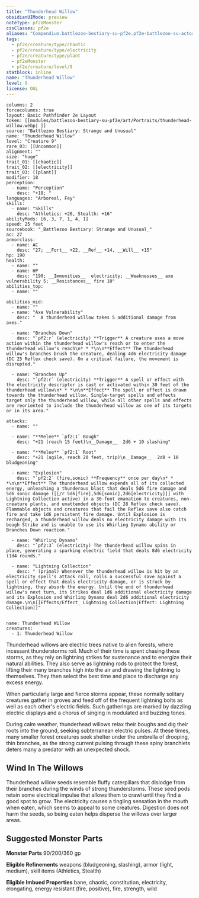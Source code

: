```yaml
---
title: "Thunderhead Willow"
obsidianUIMode: preview
noteType: pf2eMonster
cssClasses: pf2e
aliases: "Compendium.battlezoo-bestiary-su-pf2e.pf2e-battlezoo-su-actors.Actor.CQ9BBS4BH6ycX4l5" 
tags:
  - pf2e/creature/type/chaotic
  - pf2e/creature/type/electricity
  - pf2e/creature/type/plant
  - pf2eMonster
  - pf2e/creature/level/9
statblock: inline
name: "Thunderhead Willow"
level: 9
license: OGL
---
```


```statblock
columns: 2
forcecolumns: true
layout: Basic Pathfinder 2e Layout
token: [[modules/battlezoo-bestiary-su-pf2e/art/Portraits/thunderhead-willow.webp| ]]
source: "Battlezoo Bestiary: Strange and Unusual"
name: "Thunderhead Willow"
level: "Creature 9"
rare_03: [[Uncommon]]
alignment: ""
size: "huge"
trait_01: [[chaotic]]
trait_02: [[electricity]]
trait_03: [[plant]]
modifier: 18
perception:
  - name: "Perception"
    desc: "+18; "
languages: "Arboreal, Fey"
skills:
  - name: "Skills"
    desc: "Athletics: +20, Stealth: +16"
abilityMods: [6, 3, 7, 1, 4, 1]
speed: 25 feet
sourcebook: "_Battlezoo Bestiary: Strange and Unusual_"
ac: 27
armorclass:
  - name: AC
    desc: "27; __Fort__ +22, __Ref__ +14, __Will__ +15"
hp: 190
health:
  - name: ""
  - name: HP
    desc: "190; __Immunities__  electricity; __Weaknesses__ axe vulnerability 5; __Resistances__ fire 10"
abilities_top:
  - name: ""

abilities_mid:
  - name: ""
  - name: "Axe Vulnerability"
    desc: "  A thunderhead willow takes 5 additional damage from axes."

  - name: "Branches Down"
    desc: "`pf2:r` (electricity) **Trigger** A creature uses a move action within the thunderhead willow's reach or to enter the thunderhead willow's reach\n* * *\n\n**Effect** The thunderhead willow's branches brush the creature, dealing 4d6 electricity damage (DC 25 Reflex check save). On a critical failure, the movement is disrupted."

  - name: "Branches Up"
    desc: "`pf2:r` (electricity) **Trigger** A spell or effect with the electricity descriptor is cast or activated within 30 feet of the thunderhead willow\n* * *\n\n**Effect** The spell or effect is drawn towards the thunderhead willow. Single-target spells and effects target only the thunderhead willow, while all other spells and effects are reoriented to include the thunderhead willow as one of its targets or in its area."

attacks:
  - name: ""

  - name: "**Melee** `pf2:1` Bough"
    desc: "+21 (reach 15 feet)\n__Damage__  2d6 + 10 slashing"

  - name: "**Melee** `pf2:1` Root"
    desc: "+21 (agile, reach 20 feet, trip)\n__Damage__  2d8 + 10 bludgeoning"

  - name: "Explosion"
    desc: "`pf2:2` (fire,sonic) **Frequency** once per day\n* * *\n\n**Effect** The thunderhead willow expends all of its collected energy, unleashing a thunderous blast that deals 5d6 fire damage and 5d6 sonic damage ([[/r 5d6[fire],5d6[sonic],2d6[electricity]]] with Lightning Collection active) in a 30-foot emanation to creatures, non- creature plants, and unattended objects (DC 28 Reflex check save). Flammable objects and creatures that fail the Reflex save also catch fire and take 1d6 persistent fire damage. Until Explosion is recharged, a thunderhead willow deals no electricity damage with its bough Strike and is unable to use its Whirling Dynamo ability or Branches Down reaction."

  - name: "Whirling Dynamo"
    desc: "`pf2:3` (electricity) The thunderhead willow spins in place, generating a sparking electric field that deals 8d6 electricity (1d4 rounds."

  - name: "Lightning Collection"
    desc: " (primal) Whenever the thunderhead willow is hit by an electricity spell's attack roll, rolls a successful save against a spell or effect that deals electricity damage, or is struck by lightning, they absorb the energy. Until the end of thunderhead willow's next turn, its Strikes deal 1d6 additional electricity damage and its Explosion and Whirling Dynamo deal 2d6 additional electricity damage.\n\n[[Effects/Effect_ Lightning Collection|Effect: Lightning Collection]]"
 
```

```encounter-table
name: Thunderhead Willow
creatures:
  - 1: Thunderhead Willow
```



Thunderhead willows are electric trees native to alien forests, where incessant thunderstorms roil. Much of their time is spent chasing these storms, as they rely on lightning strikes for sustenance and to energize their natural abilities. They also serve as lightning rods to protect the forest, lifting their many branches high into the air and drawing the lightning to themselves. They then select the best time and place to discharge any excess energy.

When particularly large and fierce storms appear, these normally solitary creatures gather in groves and feed off of the frequent lightning bolts as well as each other's electric fields. Such gatherings are marked by dazzling electric displays and a chorus of singing in modulated and buzzing tones.

During calm weather, thunderhead willows relax their boughs and dig their roots into the ground, seeking subterranean electric pulses. At these times, many smaller forest creatures seek shelter under the umbrella of drooping, thin branches, as the strong current pulsing through these spiny branchlets deters many a predator with an unexpected shock.

## Wind In The Willows

Thunderhead willow seeds resemble fluffy caterpillars that dislodge from their branches during the winds of strong thunderstorms. These seed pods retain some electrical impulse that allows them to crawl until they find a good spot to grow. The electricity causes a tingling sensation in the mouth when eaten, which seems to appeal to some creatures. Digestion does not harm the seeds, so being eaten helps disperse the willows over larger areas.

## Suggested Monster Parts

**Monster Parts** 90/200/360 gp

**Eligible Refinements** weapons (bludgeoning, slashing), armor (light, medium), skill items (Athletics, Stealth)

**Eligible Imbued Properties** bane, chaotic, constitution, electricity, elongating, energy resistant (fire, positive), fire, strength, wild

